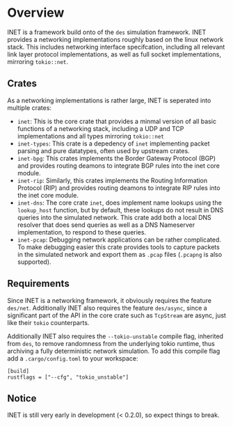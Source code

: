 # Overview

INET is a framework build onto of the `des` simulation framework. INET provides a
networking implementations roughly based on the linux network stack. This includes 
networking interface specifcation, including all relevant link layer protocol implementations,
as well as full socket implementations, mirroring `tokio::net`.

## Crates

As a networking implementations is rather large, INET is seperated into multiple crates:

- `inet`: This is the core crate that provides a minmal version of all basic functions of a networking stack,
          including a UDP and TCP implementations and all types mirroring `tokio::net`
- `inet-types`: This crate is a depedency of `inet` implementing packet parsing and pure datatypes, often used
                by upstream crates.
- `inet-bpg`: This crates implements the Border Gateway Protocol (BGP) and provides routing deamons to integrate
              BGP rules into the inet core module.
- `inet-rip`: Similarly, this crates implements the Routing Information Protocol (RIP) and provides routing deamons to integrate
              RIP rules into the inet core module.
- `inet-dns`: The core crate `inet`, does implement name lookups using the `lookup_host` function, but by default, these lookups
              do not result in DNS queries into the simulated network. This crate add both a local DNS resolver that does send queries
              as well as a DNS Nameserver implementation, to respond to these queries.
- `inet-pcap`: Debugging network applications can be rather complicated. To make debugging easier this crate provides tools to
               capture packets in the simulated network and export them as `.pcap` files (`.pcapng` is also supported).

## Requirements

Since INET is a networking framework, it obviously requires the feature `des/net`. Additionally INET also requires
the feature `des/async`, since a significant part of the API in the core crate such as `TcpStream` are async, just
like their `tokio` counterparts.

Additionally INET also requires the `--tokio-unstable` compile flag, inherited from `des`, to remove randomness
from the underlying tokio runtime, thus archiving a fully deterministic network simulation. To add this compile flag add
a `.cargo/config.toml` to your workspace:

```
[build]
rustflags = ["--cfg", "tokio_unstable"]
```

## Notice

INET is still very early in development (< 0.2.0), so expect things to break.